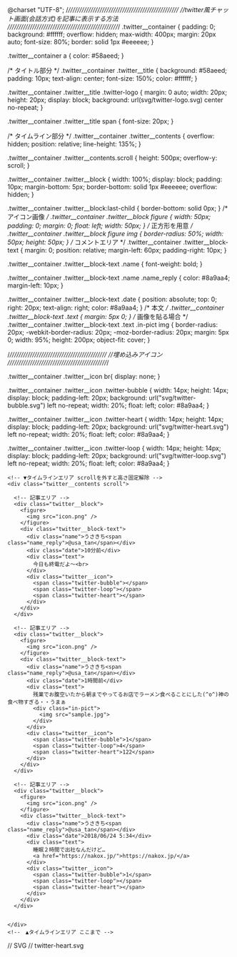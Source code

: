 @charset "UTF-8";
/*/////////////////////////////////////////////////
//twitter風チャット画面(会話方式)を記事に表示する方法
/////////////////////////////////////////////////*/
.twitter__container {
  padding: 0;
  background: #ffffff;
  overflow: hidden;
  max-width: 400px;
  margin: 20px auto;
  font-size: 80%;
  border: solid 1px #eeeeee;
}

.twitter__container a {
  color: #58aeed;
}

/* タイトル部分 */
.twitter__container .twitter__title {
  background: #58aeed;
  padding: 10px;
  text-align: center;
  font-size: 150%;
  color: #ffffff;
}

.twitter__container .twitter__title .twitter-logo {
  margin: 0 auto;
  width: 20px;
  height: 20px;
  display: block;
  background: url(svg/twitter-logo.svg) center no-repeat;
}

.twitter__container .twitter__title span {
  font-size: 20px;
}

/* タイムライン部分 */
.twitter__container .twitter__contents {
  overflow: hidden;
  position: relative;
  line-height: 135%;
}

.twitter__container .twitter__contents.scroll {
  height: 500px;
  overflow-y: scroll;
}

.twitter__container .twitter__block {
  width: 100%;
  display: block;
  padding: 10px;
  margin-bottom: 5px;
  border-bottom: solid 1px #eeeeee;
  overflow: hidden;
}

.twitter__container .twitter__block:last-child {
  border-bottom: solid 0px;
}
/* アイコン画像 */
.twitter__container .twitter__block figure {
  width: 50px;
  padding: 0;
  margin: 0;
  float: left;
  width: 50px;
}
  /* 正方形を用意 */
.twitter__container .twitter__block figure img {
  border-radius: 50%;
  width: 50px;
  height: 50px;
}
/* コメントエリア */
.twitter__container .twitter__block-text {
  margin: 0;
  position: relative;
  margin-left: 60px;
  padding-right: 10px;
}

.twitter__container .twitter__block-text .name {
  font-weight: bold;
}

.twitter__container .twitter__block-text .name .name_reply {
  color: #8a9aa4;
  margin-left: 10px;
}

.twitter__container .twitter__block-text .date {
  position: absolute;
  top: 0;
  right: 20px;
  text-align: right;
  color: #8a9aa4;
}
/* 本文 */
.twitter__container .twitter__block-text .text {
  margin: 5px 0;
}
/* 画像を貼る場合 */
.twitter__container .twitter__block-text .text .in-pict img {
  border-radius: 20px;
  -webkit-border-radius: 20px;
  -moz-border-radius: 20px;
  margin: 5px 0;
  width: 95%;
  height: 200px;
  object-fit: cover;
}

/*///////////////////////////////////////////
//埋め込みアイコン
////////////////////////////////////////////*/

.twitter__container .twitter__icon br{
  display: none;
}

.twitter__container .twitter__icon .twitter-bubble {
  width: 14px;
  height: 14px;
  display: block;
  padding-left: 20px;
  background: url("svg/twitter-bubble.svg") left no-repeat;
  width: 20%;
  float: left;
  color: #8a9aa4;
}

.twitter__container .twitter__icon .twitter-heart {
  width: 14px;
  height: 14px;
  display: block;
  padding-left: 20px;
  background: url("svg/twitter-heart.svg") left no-repeat;
  width: 20%;
  float: left;
  color: #8a9aa4;
}

.twitter__container .twitter__icon .twitter-loop {
  width: 14px;
  height: 14px;
  display: block;
  padding-left: 20px;
  background: url("svg/twitter-loop.svg") left no-repeat;
  width: 20%;
  float: left;
  color: #8a9aa4;
}


<html lang="ja">
<head>
  <meta charset="UTF-8"/>
  <title>twitter風チャット画面(会話方式)を記事に表示する方法 │ ナコさんのブログ nako-log WEB小ネタと生活ライフハック</title>
  <link rel='stylesheet' href='style.css' type='text/css' media='all' />
</head>
<body>

  <!-- ▼twitter風ここから -->
  <div class="twitter__container">
    <!-- タイトル -->
    <div class="twitter__title">
      <span class="twitter-logo"></span>
    </div>

    <!-- ▼タイムラインエリア scrollを外すと高さ固定解除 -->
    <div class="twitter__contents scroll">

      <!-- 記事エリア -->
      <div class="twitter__block">
        <figure>
          <img src="icon.png" />
        </figure>
        <div class="twitter__block-text">
          <div class="name">うさきち<span class="name_reply">@usa_tan</span></div>
          <div class="date">10分前</div>
          <div class="text">
            今日も終電だよ～<br>
          </div>
          <div class="twitter__icon">
            <span class="twitter-bubble"></span>
            <span class="twitter-loop"></span>
            <span class="twitter-heart"></span>
          </div>
        </div>
      </div>

      <!-- 記事エリア -->
      <div class="twitter__block">
        <figure>
          <img src="icon.png" />
        </figure>
        <div class="twitter__block-text">
          <div class="name">うさきち<span class="name_reply">@usa_tan</span></div>
          <div class="date">1時間前</div>
          <div class="text">
            残業でお腹空いたから朝までやってるお店でラーメン食べることにした(^o^)神の食べ物すぎる・・うまぁ
            <div class="in-pict">
              <img src="sample.jpg">
            </div>
          </div>
          <div class="twitter__icon">
            <span class="twitter-bubble">1</span>
            <span class="twitter-loop">4</span>
            <span class="twitter-heart">122</span>
          </div>
        </div>
      </div>

      <!-- 記事エリア -->
      <div class="twitter__block">
        <figure>
          <img src="icon.png" />
        </figure>
        <div class="twitter__block-text">
          <div class="name">うさきち<span class="name_reply">@usa_tan</span></div>
          <div class="date">2018/06/24 5:34</div>
          <div class="text">
            睡眠２時間で出社なんだけど…
            <a href="https://nakox.jp/">https://nakox.jp/</a>
          </div>
          <div class="twitter__icon">
            <span class="twitter-bubble">1</span>
            <span class="twitter-loop"></span>
            <span class="twitter-heart"></span>
          </div>
        </div>
      </div>


    </div>
    <!--　▲タイムラインエリア ここまで -->
  </div>
  <!--　▲twitter風ここまで -->

</body>

</html>

// SVG
// twitter-heart.svg
<?xml version="1.0" encoding="utf-8"?>
<!-- Generator: Adobe Illustrator 22.1.0, SVG Export Plug-In . SVG Version: 6.00 Build 0)  -->
<svg version="1.1" id="レイヤー_1" xmlns="http://www.w3.org/2000/svg" xmlns:xlink="http://www.w3.org/1999/xlink" x="0px"
	 y="0px" viewBox="0 0 512 512" style="enable-background:new 0 0 512 512;" xml:space="preserve">
<style type="text/css">
	.st0{fill:#8A9AA4;}
</style>
<title></title>
<g id="icomoon-ignore">
</g>
<path class="st0" d="M377.6,32c-53.8,0-100.1,43.8-121.6,89.5C234.5,75.8,188.2,32,134.4,32C60.2,32,0,92.2,0,166.4
	c0,150.9,152.2,190.5,256,339.7c98.1-148.3,256-193.6,256-339.7C512,92.2,451.8,32,377.6,32L377.6,32z"/>
</svg>
